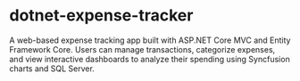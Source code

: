 # dotnet-expense-tracker
A web-based expense tracking app built with ASP.NET Core MVC and Entity Framework Core. Users can manage transactions, categorize expenses, and view interactive dashboards to analyze their spending using Syncfusion charts and SQL Server.

